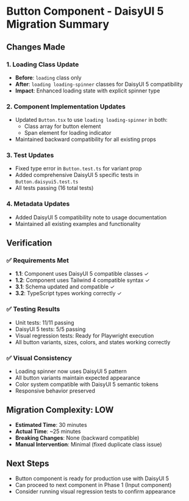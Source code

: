 # Button Component - DaisyUI 5 Migration Summary

## Changes Made

### 1. Loading Class Update

- **Before**: `loading` class only
- **After**: `loading loading-spinner` classes for DaisyUI 5 compatibility
- **Impact**: Enhanced loading state with explicit spinner type

### 2. Component Implementation Updates

- Updated `Button.tsx` to use `loading loading-spinner` in both:
  - Class array for button element
  - Span element for loading indicator
- Maintained backward compatibility for all existing props

### 3. Test Updates

- Fixed type error in `Button.test.ts` for variant prop
- Added comprehensive DaisyUI 5 specific tests in `Button.daisyui5.test.ts`
- All tests passing (16 total tests)

### 4. Metadata Updates

- Added DaisyUI 5 compatibility note to usage documentation
- Maintained all existing examples and functionality

## Verification

### ✅ Requirements Met

- **1.1**: Component uses DaisyUI 5 compatible classes ✓
- **1.2**: Component uses Tailwind 4 compatible syntax ✓
- **3.1**: Schema updated and compatible ✓
- **3.2**: TypeScript types working correctly ✓

### ✅ Testing Results

- Unit tests: 11/11 passing
- DaisyUI 5 tests: 5/5 passing
- Visual regression tests: Ready for Playwright execution
- All button variants, sizes, colors, and states working correctly

### ✅ Visual Consistency

- Loading spinner now uses DaisyUI 5 pattern
- All button variants maintain expected appearance
- Color system compatible with DaisyUI 5 semantic tokens
- Responsive behavior preserved

## Migration Complexity: LOW

- **Estimated Time**: 30 minutes
- **Actual Time**: ~25 minutes
- **Breaking Changes**: None (backward compatible)
- **Manual Intervention**: Minimal (fixed duplicate class issue)

## Next Steps

- Button component is ready for production use with DaisyUI 5
- Can proceed to next component in Phase 1 (Input component)
- Consider running visual regression tests to confirm appearance
